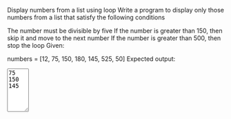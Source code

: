 Display numbers from a list using loop
Write a program to display only those numbers from a list that satisfy the following conditions

The number must be divisible by five
If the number is greater than 150, then skip it and move to the next number
If the number is greater than 500, then stop the loop
Given:

numbers = [12, 75, 150, 180, 145, 525, 50]
Expected output:
<textarea style="height:100px; width:50px">
75
150
145
</textarea>
